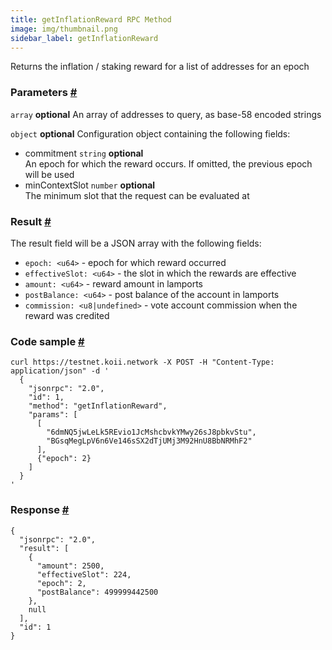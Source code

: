 ```yaml
--- 
title: getInflationReward RPC Method
image: img/thumbnail.png 
sidebar_label: getInflationReward 
---  
```

 
Returns the inflation / staking reward for a list of addresses for an epoch

### Parameters [#](#parameters)
`array` **optional**
An array of addresses to query, as base-58 encoded strings

`object` **optional**
Configuration object containing the following fields:
- commitment `string` **optional**  
  An epoch for which the reward occurs. If omitted, the previous epoch will be used  
- minContextSlot `number` **optional**  
  The minimum slot that the request can be evaluated at  

### Result [#](#result)

The result field will be a JSON array with the following fields:

*   `epoch: <u64>` - epoch for which reward occurred
*   `effectiveSlot: <u64>` - the slot in which the rewards are effective
*   `amount: <u64>` - reward amount in lamports
*   `postBalance: <u64>` - post balance of the account in lamports
*   `commission: <u8|undefined>` - vote account commission when the reward was credited

### Code sample [#](#code-sample)

```
curl https://testnet.koii.network -X POST -H "Content-Type: application/json" -d '
  {
    "jsonrpc": "2.0",
    "id": 1,
    "method": "getInflationReward",
    "params": [
      [
        "6dmNQ5jwLeLk5REvio1JcMshcbvkYMwy26sJ8pbkvStu",
        "BGsqMegLpV6n6Ve146sSX2dTjUMj3M92HnU8BbNRMhF2"
      ],
      {"epoch": 2}
    ]
  }
'
```


### Response [#](#response)

```
{
  "jsonrpc": "2.0",
  "result": [
    {
      "amount": 2500,
      "effectiveSlot": 224,
      "epoch": 2,
      "postBalance": 499999442500
    },
    null
  ],
  "id": 1
}
```
